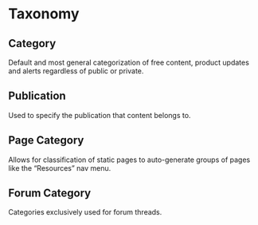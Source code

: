 # Taxonomy

## Category

Default and most general categorization of free content, product updates and alerts regardless of public or private.

## Publication

Used to specify the publication that content belongs to.

## Page Category

Allows for classification of static pages to auto-generate groups of pages like the “Resources” nav menu.

## Forum Category

Categories exclusively used for forum threads.

